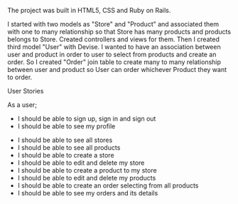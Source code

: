 <!-- Add markdown headers -->
<!-- https://github.com/adam-p/markdown-here/wiki/Markdown-Cheatsheet -->

The project was built in HTML5, CSS and Ruby on Rails.

I started with two models as "Store" and "Product" and associated them with one to many relationship so that Store has many products and products belongs to Store. Created controllers and views for them. Then I created third model "User" with Devise. I wanted to have an association between user and product in order to user to select from products and create an order. So I created "Order" join table to create many to many relationship between user and product so User can order whichever Product they want to order.


User Stories

As a user;

- I should be able to sign up, sign in and sign out
- I should be able to see my profile


<!-- I'd condense to these single line "CRUD for products & stores"  -->
- I should be able to see all stores
- I should be able to see all products   
- I should be able to create a store
- I should be able to edit and delete my store
- I should be able to create a product to my store
- I should be able to edit and delete my products
- I should be able to create an order selecting from all products
- I should be able to see my orders and its details
